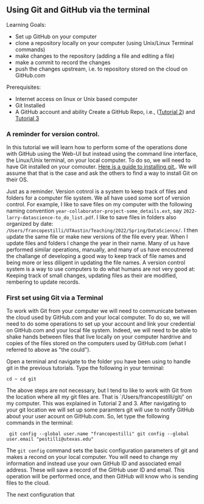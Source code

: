 ## Using Git and GitHub via the terminal

Learning Goals:

* Set up GitHub on your computer
* clone a repository locally on your computer (using Unix/Linux Terminal commands)
* make changes to the repository (adding a file and editing a file)
* make a commit to record the changes
* push the changes upstream, i.e. to repository stored on the cloud on GitHub.com

Prerequisites:

* Internet access on linux or Unix based computer
* Git Installed
* A GitHub account and ability Create a GitHub Repo, i.e., ([Tutorial 2](https://github.com/psychdatascience/FDS-CourseOne/blob/main/tutorial002.md)) and [Tutorial 3](https://github.com/psychdatascience/FDS-CourseOne/blob/main/tutorial003.md)

### A reminder for version control.

In this tutorial we will learn how to perform some of the operations done with GitHub using the Web-UI but instead using the command line interface, the Linux/Unix terminal, on your local computer. To do so, we will need to have Git installed on your comouter. [Here is a guide to installing git.](https://github.com/git-guides/install-git). We will assume that that is the case and ask the others to find a way to install Git on their OS.

Just as a reminder. Version cotnrol is a system to keep track of files and folders for a computer file system. We all have used some sort of version control. For example, I like to save files on my computer with the following naming convention `year-collaborator-project-some_details.ext`, say `2022-larry-datascience-to_do_list.pdf`. I like to save files in folders also organized by date: `/Users/francopestilli/UTAustin/Teaching/2022/Spring/DataScience/`. I then update the same file or make new versions of the file every year. When I update files and folders I change the year in their name. Many of us have performed similar operations, manually, and many of us have encoutnered the challange of developing a good way to keep track of file names and being more or less diligent in updating the file names. A version control system is a way to use computers to do what humans are not very good at: Keeping track of small changes, updating files as their are modified, rembering to update records.

### First set using Git via a Terminal

To work with Git from your computer we will need to communicate between the cloud used by GitHub.com and your local computer. To do so, we will need to do some operations to set up your account and link your credential on GitHub.com and your local file system. Indeed, we will need to be able to shake hands between files that live locally on your computer hardrive and copies of the files stored on the computers used by GitHub.com (what I referred to above as "the could").

Open a terminal and navigate to the folder you have been using to handle git in the previous tutorials. Type the following in your terminal:

`
 cd ~
 cd git
`

The above steps are not necessary, but I tend to like to work with Git from the location where all my git files are. That is `/Users/francopestilli/git/' on my computer. This was explained in Tutorial 2 and 3. After navigating to your git location we will set up some paramters git will use to notify GitHub about your user acount on GitHub.com.  So, let type the following commands in the terminal:

` 
git config --global user.name "francopestilli"
git config --global user.email "pestilli@utexas.edu"
`

The `git config` command sets the basic configuration parameters of git and makes a recond on your local computer. You will need to change my information and instead use your own GitHub ID and associated email address. These will save a record of the GitHub user ID and email. This operation will be performed once, and then GitHub will know who is sending files to the cloud.

The next configuration that 


